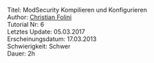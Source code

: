 Titel: ModSecurity Kompilieren und Konfigurieren  
Author: <a href="mailto:christian.folini@netnea.com">Christian Folini</a>  
Tutorial Nr: 6  
Letztes Update: 05.03.2017  
Erscheinungsdatum: 17.03.2013  
Schwierigkeit: Schwer  
Dauer: 2h  
